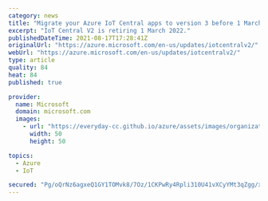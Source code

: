 ```yaml
---
category: news
title: "Migrate your Azure IoT Central apps to version 3 before 1 March 2022 "
excerpt: "IoT Central V2 is retiring 1 March 2022."
publishedDateTime: 2021-08-17T17:28:41Z
originalUrl: "https://azure.microsoft.com/en-us/updates/iotcentralv2/"
webUrl: "https://azure.microsoft.com/en-us/updates/iotcentralv2/"
type: article
quality: 84
heat: 84
published: true

provider:
  name: Microsoft
  domain: microsoft.com
  images:
    - url: "https://everyday-cc.github.io/azure/assets/images/organizations/microsoft.com-50x50.jpg"
      width: 50
      height: 50

topics:
  - Azure
  - IoT

secured: "Pg/oQrNz6agxeQ1GY1TOMvk8/7Oz/1CKPwRy4Rpli310U41vXCyYMt3qZgg/x6pLfczNQDZP8sFYSz7GpQlHL0o9ZfnAzLZ2J1FA6LqrUKpeHRgm3xFjleqtrd/UPK5Ix07WpDKegS+WCVVbr0xZG/Z27rDzd6X8qY/TzXJo8ZgUxfeuX7RsNA+XQj3JM902DOFiqOahRAWicyfcSQ078KzFFoTr2OEmsOj9X7XvxVq2KVJe2qE9srFfOUL6Oq/SMP9yGgmzdmsst6kl09pSDXaZOCLsCPdvrwcB78L0JIbf+ex/pxUAkeiQt6IxAlEP8eiGkE5OMRfbMHfNycCVSeRpj3VY0WXlch8URLdR+LQ=;JMgxmCuepi7kue3u2YTDGA=="
---
```



